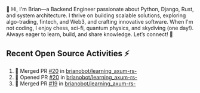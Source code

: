 👋 Hi, I'm Brian—a Backend Engineer passionate about Python, Django, Rust, and system architecture. I thrive on building scalable solutions, exploring algo-trading, fintech, and Web3, and crafting innovative software. When I'm not coding, I enjoy chess, sci-fi, quantum physics, and skydiving (one day!). Always eager to learn, build, and share knowledge. Let’s connect! 🚀

## Recent Open Source Activities ⚡️
<!--START_SECTION:activity-->
1. 🎉 Merged PR [#20](https://github.com/brianobot/learning_axum-rs-/pull/20) in [brianobot/learning_axum-rs-](https://github.com/brianobot/learning_axum-rs-)
2. 💪 Opened PR [#20](https://github.com/brianobot/learning_axum-rs-/pull/20) in [brianobot/learning_axum-rs-](https://github.com/brianobot/learning_axum-rs-)
3. 🎉 Merged PR [#19](https://github.com/brianobot/learning_axum-rs-/pull/19) in [brianobot/learning_axum-rs-](https://github.com/brianobot/learning_axum-rs-)
<!--END_SECTION:activity-->

<!--
brianobot/brianobot is a ✨ special ✨ repository because its `README.md` (this file) appears on your GitHub profile.
You can click the Preview link to take a look at your changes.
--->
